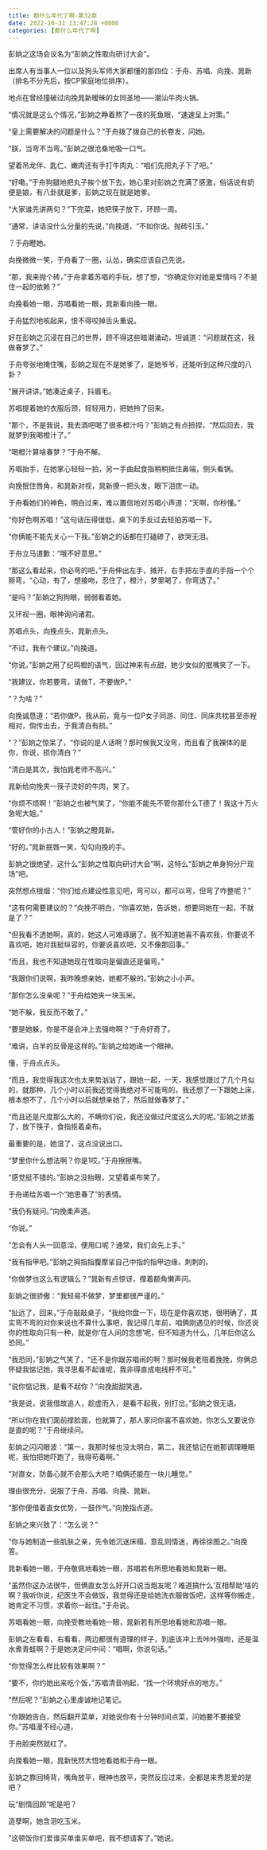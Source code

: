 ```yaml
---
title: 都什么年代了啊-第32章
date: 2022-10-31 13:47:28 +0800
categories: [都什么年代了啊]
---
```


彭姠之这场会议名为“彭姠之性取向研讨大会”。

出席人有当事人一位以及狗头军师大家都懂的那四位：于舟、苏唱、向挽、晁新（排名不分先后，按CP家庭地位排序）。

地点在曾经撞破过向挽晁新暧昧的女同圣地——潮汕牛肉火锅。

“情况就是这么个情况，”彭姠之睁着熬了一夜的死鱼眼，“速速呈上对策。”

“皇上需要解决的问题是什么？”于舟拨了拨自己的长卷发，问她。

“朕，当弯不当弯。”彭姠之很沧桑地吸一口气。

望着吊龙伴、匙仁、嫩肉还有手打牛肉丸：“咱们先把丸子下了吧。”

“好嘞。”于舟狗腿地把丸子挨个放下去，她心里对彭姠之充满了感激，俗话说有奶便是娘，有八卦就是爹，彭姠之现在就是她爹。

“大家谁先讲两句？”下完菜，她把筷子放下，环顾一周。

“通常，讲话没什么分量的先说，”向挽道，“不如你说。抛砖引玉。”

？于舟瞪她。

向挽微微一笑，于舟看了一圈，认怂，确实应该自己先说。

“那，我来抛个砖，”于舟拿着苏唱的手玩，想了想，“你确定你对她是爱情吗？不是住一起的依赖？”

向挽看她一眼，苏唱看她一眼，晁新看向挽一眼。

于舟猛烈地咳起来，恨不得咬掉舌头重说。

好在彭姠之沉浸在自己的世界，顾不得这些暗潮涌动，坦诚道：“问题就在这，我做春梦了。”

于舟夸张地掩住嘴，彭姠之现在不是她爹了，是她爷爷，还能听到这种尺度的八卦？

“展开讲讲。”她凑近桌子，抖眉毛。

苏唱提着她的衣服后颈，轻轻用力，把她拎了回来。

“那个，不是我说，我去酒吧喝了很多橙汁吗？”彭姠之有点扭捏，“然后回去，我就梦到我喝橙汁了。”

“喝橙汁算啥春梦？”于舟不解。

苏唱抬手，在她掌心轻轻一拍，另一手曲起食指稍稍抵住鼻端，侧头看锅。

向挽抿住唇角，和晁新对视，晁新撩一把头发，眼下泪痣一动。

于舟看她们的神色，明白过来，难以置信地对苏唱小声道：“天啊，你秒懂。”

“你好色啊苏唱！”这句话压得很低，桌下的手反过去轻拍苏唱一下。

“你俩能不能先关心一下我。”彭姠之的话都在打磕碜了，欲哭无泪。

于舟立马道歉：“哦不好意思。”

“那这么看起来，你必弯的吧，”于舟伸出左手，摊开，右手把左手直的手指一个个掰弯，“心动，有了，想接吻，忍住了，橙汁，梦里喝了，你弯透了。”

“是吗？”彭姠之狗狗眼，弱弱看着她。

又环视一圈，眼神询问诸君。

苏唱点头，向挽点头，晁新点头。

“不过，我有个建议。”向挽道。

“你说。”彭姠之用了纪鸣橙的语气，回过神来有点甜，她少女似的抿嘴笑了一下。

“我建议，你若要弯，请做T，不要做P。”

“？为啥？”

向挽诚恳道：“若你做P，我从前，竟与一位P女子同游、同住、同床共枕甚至赤裎相对，倘传出去，于我清白有损。”

“？”彭姠之惊呆了，“你说的是人话啊？那时候我又没弯，而且看了我裸体的是你，你说，损你清白？”

“清白是其次，我怕晁老师不高兴。”

晁新给向挽夹一筷子烫好的牛肉，笑了。

“你烦不烦啊！”彭姠之也被气笑了，“你能不能先不管你那什么T德了！我这十万火急呢大姐。”

“管好你的小古人！”彭姠之瞪晁新。

“好的。”晁新抿唇一笑，勾勾向挽的手。

彭姠之很绝望，这什么“彭姠之性取向研讨大会”啊，这特么“彭姠之单身狗分尸现场”吧。

突然想点根烟：“你们给点建设性意见吧，弯可以，都可以弯，但弯了咋整呢？”

“这有何需要建议的？”向挽不明白，“你喜欢她，告诉她，想要同她在一起，不就是了？”

“但我看不透她啊，真的，她这人可难琢磨了。我不知道她喜不喜欢我，你要说不喜欢吧，她对我挺纵容的，你要说喜欢吧，又不像那回事。”

“而且，我也不知道她现在性取向是偏直还是偏弯。”

“我跟你们说啊，我昨晚想亲她，她都不躲的。”彭姠之小小声。

“那你怎么没亲呢？”于舟给她夹一块玉米。

“她不躲，我反而不敢了。”

“要是她躲，你是不是会冲上去强吻啊？”于舟好奇了。

“难讲，白羊的反骨是这样的。”彭姠之给她递一个眼神。

懂，于舟点点头。

“而且，我觉得我这次也太来势汹汹了，跟她一起，一天，我感觉跟过了几个月似的，就那种，几个小时以前我还觉得我绝对不可能弯的，我还想了一下跟她上床，根本想不了，几个小时以后就想亲她了，然后就做春梦了。”

“而且还是尺度那么大的，不瞒你们说，我还没做过尺度这么大的呢。”彭姠之娇羞了，放下筷子，食指抠着桌布。

最重要的是，她湿了，这点没说出口。

“梦里你什么想法啊？你是1哎。”于舟擦擦嘴。

“感觉挺不错的。”彭姠之没抬眼，又望着桌布笑了。

于舟递给苏唱一个“她思春了”的表情。

“我仍有疑问。”向挽柔声道。

“你说。”

“怎会有人头一回意淫，便用口呢？通常，我们会先上手。”

“我有指甲吧。”彭姠之拇指指腹摩挲自己中指的指甲边缘，刺刺的。

“你做梦也这么有逻辑么？”晁新有点惊讶，撑着额角懒声问。

彭姠之很骄傲：“我轻易不做梦，梦里都很严谨的。”

“扯远了，回来，”于舟敲敲桌子，“我给你盘一下，现在是你喜欢她，很明确了，其实弯不弯的对你来说也不算什么事吧，我记得几年前，咱俩刚遇见的时候，你还说你的性取向只有一种，就是你‘在人间的念想’呢，但不知道为什么，几年后你这么恐同。”

“我恐同，”彭姠之气笑了，“还不是你跟苏唱闹的啊？那时候我老陪着挽挽，你俩总怀疑我惦记她，我寻思看不起谁呢，我非得直成电线杆不可。”

“说你惦记我，是看不起你？”向挽甜甜笑道。

“我是说，说我借故追人，趁虚而入，是看不起我，别打岔。”彭姠之很无语。

“所以你在我们面前撑脸面，也就算了，那人家问你喜不喜欢她，你怎么又要说你是直的呢？”于舟继续问。

彭姠之闪闪眼波：“第一，我那时候也没太明白，第二，我还惦记在她那调理睡眠呢，我怕把她吓跑了，我得苟着啊。”

“对直女，防备心就不会那么大吧？咱俩还能在一块儿睡觉。”

理由很充分，说服了于舟、苏唱、向挽、晁新。

“那你便借着直女优势，一鼓作气。”向挽指点道。

彭姠之来兴致了：“怎么说？”

“你与她制造一些肌肤之亲，先令她沉迷床榻，意乱则情迷，再徐徐图之。”向挽答。

晁新看她一眼，于舟敬佩地看她一眼，苏唱若有所思地看她和晁新一眼。

“虽然你这办法很牛，但俩直女怎么好开口说当炮友呢？难道搞什么‘互相帮助’啥的啊？我听你说，纪医生不会做饭，我觉得还是给她洗衣服做饭吧，这样等你搬走，她肯定不习惯，求着你一起住。”于舟说。

苏唱看她一眼，向挽受教地看她一眼，晁新若有所思地看她和苏唱一眼。

彭姠之左看看，右看看，两边都很有道理的样子，到底该冲上去咔咔强吻，还是温水煮青蛙啊？于是她决定问中间：“唱啊，你说句话。”

“你觉得怎么样比较有效果啊？”

“要不，你约她出来吃个饭，”苏唱清音响起，“找一个环境好点的地方。”

“然后呢？”彭姠之心里虔诚地记笔记。

“你跟她告白，然后翻开菜单，对她说你有十分钟时间点菜，问她要不要接受你。”苏唱漫不经心道。

于舟脸突然就红了。

向挽看她一眼，晁新恍然大悟地看她和于舟一眼。

彭姠之靠回椅背，嘴角放平，眼神也放平，突然反应过来，全都是来秀恩爱的是吧？

玩“剧情回顾”呢是吧？

造孽啊，她含泪吃玉米。

“这顿饭你们爱谁买单谁买单吧，我不想请客了。”她说。

